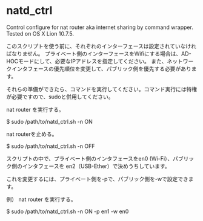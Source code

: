 natd_ctrl
=========

Control configure for nat router aka internet sharing by command wrapper.
Tested on OS X Lion 10.7.5.

このスクリプトを使う前に、それぞれのインターフェースは設定されていなければなりません。
プライベート側のインターフェースをWifiにする場合は、AD-HOCモードにして、必要なIPアドレスを指定してください。
また、ネットワークインタフェースの優先順位を変更して、パブリック側を優先する必要があります。

それらの準備ができたら、コマンドを実行してください。コマンド実行には特権が必要ですので、sudoと併用してください。

nat router を実行する。

$ sudo /path/to/natd_ctrl.sh -n ON

nat routerを止める。

$ sudo /path/to/natd_ctrl.sh -n OFF


スクリプトの中で、プライベート側のインタフェースをen0 (Wi-Fi）、パブリック側のインタフェースを
en2（USB-Ether）で決めうちしています。

これを変更するには、プライベート側を-pで、パブリック側を-wで設定できます。

例）
nat router を実行する。

$ sudo /path/to/natd_ctrl.sh -n ON -p en1 -w en0


